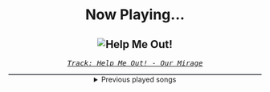 <div align="center"> 
<h1>Now Playing...</h1>

![Help Me Out!](https://i.scdn.co/image/ab67616d00001e024c727eaf5b04c0a1247a739d)
--
_<samp><a href="https://open.spotify.com/track/4nYm0dFicooHKJSIEh0qpF">Track: Help Me Out! - Our Mirage</a></samp>_

<div style="border: 1px #4B5054 solid"></div>
<details>
  <summary>
    Previous played songs
  </summary>
  <table>
    <thead>
      <tr>
        <th>
          Artist
        </th>
        <th>
          Song
        </th>
        <th>
          Link
        </th>
      </tr>
    </thead>
    <tbody>
      <tr><td>Our Mirage</td><td>Help Me Out!</td><td><a href="https://open.spotify.com/track/4nYm0dFicooHKJSIEh0qpF">https://open.spotify.com/track/4nYm0dFicooHKJSIEh0qpF</a></td></tr><tr><td>I Am Noah</td><td>Rise of Mankind</td><td><a href="https://open.spotify.com/track/4XrlfAqLTNWFWiGSSdug2m">https://open.spotify.com/track/4XrlfAqLTNWFWiGSSdug2m</a></td></tr><tr><td>We Came As Romans</td><td>Black Hole</td><td><a href="https://open.spotify.com/track/4Y7eqYTpV7fQxpYj1isN2F">https://open.spotify.com/track/4Y7eqYTpV7fQxpYj1isN2F</a></td></tr><tr><td>Ocean Sleeper</td><td>King Of Nothing</td><td><a href="https://open.spotify.com/track/4VvwwlxiGCF7hlhOIvXPT4">https://open.spotify.com/track/4VvwwlxiGCF7hlhOIvXPT4</a></td></tr><tr><td>Electric Callboy</td><td>Arrow of Love</td><td><a href="https://open.spotify.com/track/6IkcTpdDbL4OVg7skLdUyF">https://open.spotify.com/track/6IkcTpdDbL4OVg7skLdUyF</a></td></tr><tr><td>Architects</td><td>be very afraid</td><td><a href="https://open.spotify.com/track/1nXWhLumXogqFeijfa1uJd">https://open.spotify.com/track/1nXWhLumXogqFeijfa1uJd</a></td></tr><tr><td>The Browning</td><td>Chaos Reigns</td><td><a href="https://open.spotify.com/track/2ny2nCE7X7tDQsvSMDjCDR">https://open.spotify.com/track/2ny2nCE7X7tDQsvSMDjCDR</a></td></tr><tr><td>Celldweller</td><td>Soul Parasites</td><td><a href="https://open.spotify.com/track/3zQx7xLSxHE25mR34QTedx">https://open.spotify.com/track/3zQx7xLSxHE25mR34QTedx</a></td></tr><tr><td>The Browning</td><td>Prophecy</td><td><a href="https://open.spotify.com/track/7o00oxvLO7SirXuIMjJASM">https://open.spotify.com/track/7o00oxvLO7SirXuIMjJASM</a></td></tr><tr><td>Flash Forward</td><td>Bloodshot Eyes</td><td><a href="https://open.spotify.com/track/29WEz6r65aQ2ILVsAFmpuw">https://open.spotify.com/track/29WEz6r65aQ2ILVsAFmpuw</a></td></tr><tr><td>Invent Animate</td><td>Shade Astray</td><td><a href="https://open.spotify.com/track/4nsRC5m6nhWEGytiaDgewc">https://open.spotify.com/track/4nsRC5m6nhWEGytiaDgewc</a></td></tr><tr><td>Overthrone</td><td>Masochist</td><td><a href="https://open.spotify.com/track/7ef2yYcsqdY2BjrGQwqchn">https://open.spotify.com/track/7ef2yYcsqdY2BjrGQwqchn</a></td></tr><tr><td>Hopes Die Last</td><td>Better Off Dead</td><td><a href="https://open.spotify.com/track/3NsHDwkHdOZhhxNNBospuX">https://open.spotify.com/track/3NsHDwkHdOZhhxNNBospuX</a></td></tr><tr><td>Wind Walkers</td><td>Without Me</td><td><a href="https://open.spotify.com/track/54SvbpFPrwWucUVKSFRdW7">https://open.spotify.com/track/54SvbpFPrwWucUVKSFRdW7</a></td></tr><tr><td>Joshua Travis</td><td>Leviathan</td><td><a href="https://open.spotify.com/track/2BnNmCIau56w4n4A6fWidN">https://open.spotify.com/track/2BnNmCIau56w4n4A6fWidN</a></td></tr><tr><td>Our Mirage</td><td>Remedy</td><td><a href="https://open.spotify.com/track/7MvTzwTWlNxdqM0sGacS4B">https://open.spotify.com/track/7MvTzwTWlNxdqM0sGacS4B</a></td></tr><tr><td>Hopes Die Last</td><td>White Eyes</td><td><a href="https://open.spotify.com/track/0fCgvtJC4QOubRHtN5Pi2y">https://open.spotify.com/track/0fCgvtJC4QOubRHtN5Pi2y</a></td></tr><tr><td>Earth Caller</td><td>I Will Return</td><td><a href="https://open.spotify.com/track/0AQcFVw3RkS01iMfs24qUt">https://open.spotify.com/track/0AQcFVw3RkS01iMfs24qUt</a></td></tr><tr><td>Bury Tomorrow</td><td>Abandon Us</td><td><a href="https://open.spotify.com/track/1be1JhmFD3qFqQ4BrDzcK6">https://open.spotify.com/track/1be1JhmFD3qFqQ4BrDzcK6</a></td></tr><tr><td>Rising Insane</td><td>Maniac</td><td><a href="https://open.spotify.com/track/1Ec2WXgr9fYRfejT6StOeS">https://open.spotify.com/track/1Ec2WXgr9fYRfejT6StOeS</a></td></tr>
    </tbody>
  </table>
</details>

</div>
